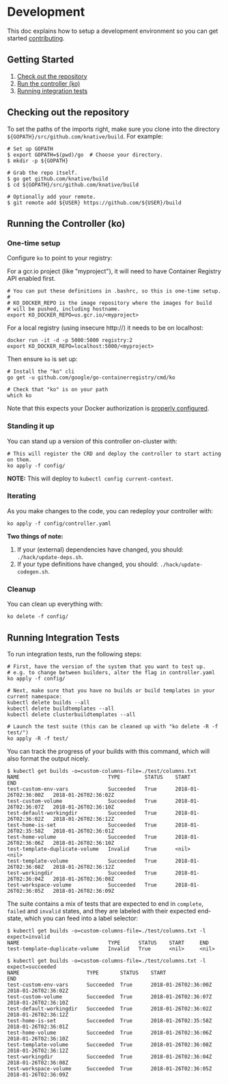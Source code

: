 # Development

This doc explains how to setup a development environment so you can get started
[contributing](./CONTRIBUTING.md).

## Getting Started

1. [Check out the repository](#checking-out-the-repository)
1. [Run the controller (ko)](#running-the-controller-ko)
1. [Running integration tests](#running-integration-tests)

## Checking out the repository

To set the paths of the imports right, make sure you clone into the directory
`${GOPATH}/src/github.com/knative/build`. For example:

```shell
# Set up GOPATH
$ export GOPATH=$(pwd)/go  # Choose your directory.
$ mkdir -p ${GOPATH}

# Grab the repo itself.
$ go get github.com/knative/build
$ cd ${GOPATH}/src/github.com/knative/build

# Optionally add your remote.
$ git remote add ${USER} https://github.com/${USER}/build
```

## Running the Controller (ko)

### One-time setup

Configure `ko` to point to your registry:

For a gcr.io project (like "myproject"), it will need to have Container
Registry API enabled first.

```shell
# You can put these definitions in .bashrc, so this is one-time setup.
#
# KO_DOCKER_REPO is the image repository where the images for build
# will be pushed, including hostname.
export KO_DOCKER_REPO=us.gcr.io/<myproject>
```

For a local registry (using insecure http://) it needs to be on localhost:

```shell
docker run -it -d -p 5000:5000 registry:2
export KO_DOCKER_REPO=localhost:5000/<myproject>
```

Then ensure `ko` is set up:

```shell
# Install the "ko" cli
go get -u github.com/google/go-containerregistry/cmd/ko

# Check that "ko" is on your path
which ko
```

Note that this expects your Docker authorization is [properly configured](https://cloud.google.com/container-registry/docs/advanced-authentication#standalone_docker_credential_helper).

### Standing it up

You can stand up a version of this controller on-cluster with:

```shell
# This will register the CRD and deploy the controller to start acting on them.
ko apply -f config/
```

**NOTE:** This will deploy to `kubectl config current-context`.

### Iterating

As you make changes to the code, you can redeploy your controller with:

```shell
ko apply -f config/controller.yaml
```

**Two things of note:**

1. If your (external) dependencies have changed, you should:
   `./hack/update-deps.sh`.
1. If your type definitions have changed, you should:
   `./hack/update-codegen.sh`.

### Cleanup

You can clean up everything with:

```shell
ko delete -f config/
```

## Running Integration Tests

To run integration tests, run the following steps:

```shell
# First, have the version of the system that you want to test up.
# e.g. to change between builders, alter the flag in controller.yaml
ko apply -f config/

# Next, make sure that you have no builds or build templates in your current namespace:
kubectl delete builds --all
kubectl delete buildtemplates --all
kubectl delete clusterbuildtemplates --all

# Launch the test suite (this can be cleaned up with "ko delete -R -f test/")
ko apply -R -f test/
```

You can track the progress of your builds with this command, which will also
format the output nicely.

```shell
$ kubectl get builds -o=custom-columns-file=./test/columns.txt
NAME                             TYPE        STATUS    START                  END
test-custom-env-vars             Succeeded   True      2018-01-26T02:36:00Z   2018-01-26T02:36:02Z
test-custom-volume               Succeeded   True      2018-01-26T02:36:07Z   2018-01-26T02:36:10Z
test-default-workingdir          Succeeded   True      2018-01-26T02:36:02Z   2018-01-26T02:36:12Z
test-home-is-set                 Succeeded   True      2018-01-26T02:35:58Z   2018-01-26T02:36:01Z
test-home-volume                 Succeeded   True      2018-01-26T02:36:06Z   2018-01-26T02:36:10Z
test-template-duplicate-volume   Invalid     True      <nil>                  <nil>
test-template-volume             Succeeded   True      2018-01-26T02:36:08Z   2018-01-26T02:36:12Z
test-workingdir                  Succeeded   True      2018-01-26T02:36:04Z   2018-01-26T02:36:08Z
test-workspace-volume            Succeeded   True      2018-01-26T02:36:05Z   2018-01-26T02:36:09Z

```

The suite contains a mix of tests that are expected to end in `complete`,
`failed` and `invalid` states, and they are labeled with their expected
end-state, which you can feed into a label selector:

```shell
$ kubectl get builds -o=custom-columns-file=./test/columns.txt -l expect=invalid
NAME                             TYPE      STATUS    START     END
test-template-duplicate-volume   Invalid   True      <nil>     <nil>

$ kubectl get builds -o=custom-columns-file=./test/columns.txt -l expect=succeeded
NAME                      TYPE       STATUS    START                  END
test-custom-env-vars      Succeeded  True      2018-01-26T02:36:00Z   2018-01-26T02:36:02Z
test-custom-volume        Succeeded  True      2018-01-26T02:36:07Z   2018-01-26T02:36:10Z
test-default-workingdir   Succeeded  True      2018-01-26T02:36:02Z   2018-01-26T02:36:12Z
test-home-is-set          Succeeded  True      2018-01-26T02:35:58Z   2018-01-26T02:36:01Z
test-home-volume          Succeeded  True      2018-01-26T02:36:06Z   2018-01-26T02:36:10Z
test-template-volume      Succeeded  True      2018-01-26T02:36:08Z   2018-01-26T02:36:12Z
test-workingdir           Succeeded  True      2018-01-26T02:36:04Z   2018-01-26T02:36:08Z
test-workspace-volume     Succeeded  True      2018-01-26T02:36:05Z   2018-01-26T02:36:09Z

```
